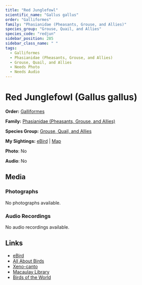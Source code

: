 ```yaml
---
title: "Red Junglefowl"
scientific_name: "Gallus gallus"
order: "Galliformes"
family: "Phasianidae (Pheasants, Grouse, and Allies)"
species_group: "Grouse, Quail, and Allies"
species_code: "redjun"
sidebar_position: 285
sidebar_class_name: " "
tags: 
  - Galliformes
  - Phasianidae (Pheasants, Grouse, and Allies)
  - Grouse, Quail, and Allies
  - Needs Photo
  - Needs Audio
---
```


# Red Junglefowl (Gallus gallus)

**Order:** [Galliformes](/tags/galliformes)

**Family:** [Phasianidae (Pheasants, Grouse, and Allies)](/tags/phasianidae-pheasants-grouse-and-allies)

**Species Group:** [Grouse, Quail, and Allies](/tags/grouse-quail-and-allies)

**My Sightings:** [eBird](https://ebird.org/lifelist?r=world&time=life&spp=redjun) | [Map](/map?species_code=redjun)

**Photo**: No 

**Audio**: No

## Media
### Photographs
No photographs available.

### Audio Recordings
No audio recordings available.

## Links
* [eBird](https://ebird.org/species/redjun) 
* [All About Birds](https://www.allaboutbirds.org/guide/redjun) 
* [Xeno-canto](https://www.xeno-canto.org/species/gallus-gallus) 
* [Macaulay Library](https://search.macaulaylibrary.org/catalog?taxonCode=redjun&sort=rating_rank_desc)
* [Birds of the World](https://birdsoftheworld.org/bow/species/redjun)
